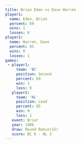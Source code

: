 ```yaml
---
title: Brian Eden vs Dave Warren
player1:            
  name: Eden, Brian 
  percent: 69       
  wins: 1           
  losses: 0         
player2:            
  name: Warren, Dave
  percent: 85       
  wins: 0           
  losses: 1         
games:
 - player1:          
     team: 'BC'      
     position: Second
     percent: 69     
     win: 1          
     loss: 0         
   player2:        
     team: 'NL'    
     position: Lead
     percent: 85   
     win: 0        
     loss: 1       
   event: Brier         
   year: 1986           
   draw: Round Robin(15)
   score: BC 6 - NL 3   
---
```

